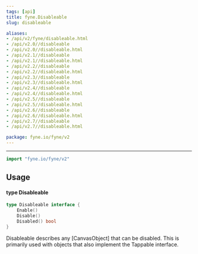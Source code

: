 ```yaml
---
tags: [api]
title: fyne.Disableable
slug: disableable

aliases:
- /api/v2/fyne/disableable.html
- /api/v2.0//disableable
- /api/v2.0//disableable.html
- /api/v2.1//disableable
- /api/v2.1//disableable.html
- /api/v2.2//disableable
- /api/v2.2//disableable.html
- /api/v2.3//disableable
- /api/v2.3//disableable.html
- /api/v2.4//disableable
- /api/v2.4//disableable.html
- /api/v2.5//disableable
- /api/v2.5//disableable.html
- /api/v2.6//disableable
- /api/v2.6//disableable.html
- /api/v2.7//disableable
- /api/v2.7//disableable.html

package: fyne.io/fyne/v2
---
```



---
```go
import "fyne.io/fyne/v2"
```

## Usage

#### type Disableable

```go
type Disableable interface {
	Enable()
	Disable()
	Disabled() bool
}
```

Disableable describes any [CanvasObject] that can be disabled. This is primarily used with objects that also implement the Tappable interface.
